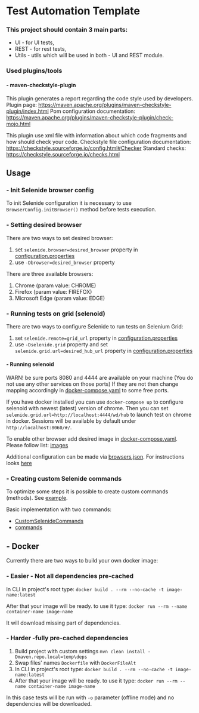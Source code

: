 # Test Automation Template

### This project should contain 3 main parts:

* UI - for UI tests,
* REST - for rest tests,
* Utils - utils which will be used in both - UI and REST module.

### Used plugins/tools

#### - maven-checkstyle-plugin

This plugin generates a report regarding the code style used by developers. Plugin
page: https://maven.apache.org/plugins/maven-checkstyle-plugin/index.html
Pom configuration documentation: https://maven.apache.org/plugins/maven-checkstyle-plugin/check-mojo.html

This plugin use xml file with information about which code fragments and how should check your code. Checkstyle file
configuration documentation: https://checkstyle.sourceforge.io/config.html#Checker
Standard checks: https://checkstyle.sourceforge.io/checks.html

## Usage

### - Init Selenide browser config

To init Selenide configuration it is necessary to use `BrowserConfig.initBrowser()` method before tests execution.

### - Setting desired browser

There are two ways to set desired browser:

1. set `selenide.browser=desired_browser` property
   in [configuration.properties](src/main/resources/configuration/configuration.properties)
2. use `-Dbrowser=desired_browser` property

There are three available browsers:

1. Chrome (param value: CHROME)
2. Firefox (param value: FIREFOX)
3. Microsoft Edge (param value: EDGE)

### - Running tests on grid (selenoid)

There are two ways to configure Selenide to run tests on Selenium Grid:

1. set `selenide.remote=grid_url` property
   in [configuration.properties](src/main/resources/configuration/configuration.properties)
2. use `-Dselenide.grid` property and set `selenide.grid.url=desired_hub_url` property
   in [configuration.properties](src/main/resources/configuration/configuration.properties)

#### - Running selenoid

WARN! be sure ports 8080 and 4444 are available on your machine (You do not use any other services on those ports)
If they are not then change mapping accordingly in [docker-compose.yaml](docker-compose.yml) to some free ports.

If you have docker installed you can use `docker-compose up` to configure selenoid with newest (latest) version of
chrome. Then you can set `selenide.grid.url=http://localhost:4444/wd/hub` to launch test on chrome in docker. Sessions
will be available by default under `http://localhost:8060/#/`.

To enable other browser add desired image in [docker-compose.yaml](docker-compose.yml). Please follow list:
[images](https://aerokube.com/images/latest/)

Additional configuration can be made via [browsers.json](files/browsers.json). For instructions looks
[here](https://aerokube.com/selenoid/latest/#_browsers_configuration_file)

### - Creating custom Selenide commands

To optimize some steps it is possible to create custom commands (methods).
See [example](https://github.com/selenide/selenide/tree/master/statics/src/test/java/integration/customcommands).

Basic implementation with two commands:

- [CustomSelenideCommands](src/main/java/pl/bugdemons/ui/selenide/CustomSelenideCommands.java)
- [commands](src/main/java/pl/bugdemons/ui/selenide/customcommand)

## - Docker

Currently there are two ways to build your own docker image:

### - Easier - Not all dependencies pre-cached

In CLI in project's root type: `docker build . --rm --no-cache -t image-name:latest`

After that your image will be ready. to use it type: `docker run --rm --name container-name image-name`

It will download missing part of dependencies.

### - Harder -fully pre-cached dependencies

1. Build project with custom settings `mvn clean install -Dmaven.repo.local=temp\deps`
2. Swap files' names `Dockerfile` with `DockerFileAlt`
3. In CLI in project's root type: `docker build . --rm --no-cache -t image-name:latest`
4. After that your image will be ready. to use it type: `docker run --rm --name container-name image-name`

In this case tests will be run with `-o` parameter (offline mode) and no dependencies will be downloaded.


